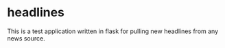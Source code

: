# headlines
This is a test application written in flask for pulling new headlines from any news source.
